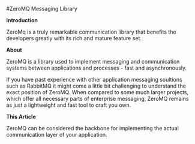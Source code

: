 #ZeroMQ Messaging Library

**Introduction**

ZeroMq is a truly remarkable communication library that benefits the developers greatly with its rich and mature feature set. 

**About**

ZeroMQ is a library used to implement messaging and communication systems between applications and processes - fast and asynchronously. 

If you have past experience with other application messaging soultions such as RabbitMQ it might come a little bit challenging to understand the exact position of ZeroMQ. When compared to some much larger projects, which offer all necessary parts of enterprise messaging, ZeroMQ remains as just a lightweight and fast tool to craft you own.

**This Article**

ZeroMQ can be considered the backbone for implementing the actual communication layer of your application. 

